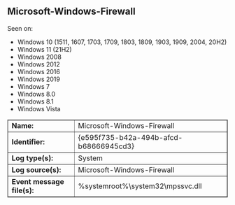 ## Microsoft-Windows-Firewall

Seen on:
* Windows 10 (1511, 1607, 1703, 1709, 1803, 1809, 1903, 1909, 2004, 20H2)
* Windows 11 (21H2)
* Windows 2008
* Windows 2012
* Windows 2016
* Windows 2019
* Windows 7
* Windows 8.0
* Windows 8.1
* Windows Vista

<table border="1" class="docutils">
  <tbody>
    <tr>
      <td><b>Name:</b></td>
      <td>Microsoft-Windows-Firewall</td>
    </tr>
    <tr>
      <td><b>Identifier:</b></td>
      <td>{e595f735-b42a-494b-afcd-b68666945cd3}</td>
    </tr>
    <tr>
      <td><b>Log type(s):</b></td>
      <td>System</td>
    </tr>
    <tr>
      <td><b>Log source(s):</b></td>
      <td>Microsoft-Windows-Firewall</td>
    </tr>
    <tr>
      <td><b>Event message file(s):</b></td>
      <td>%systemroot%\system32\mpssvc.dll</td>
    </tr>
  </tbody>
</table>

&nbsp;

